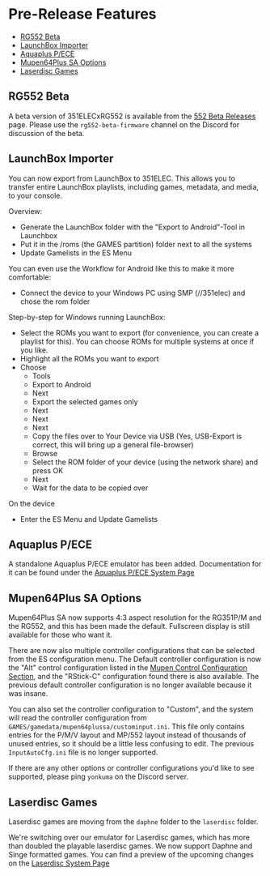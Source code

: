 # Pre-Release Features

- [RG552 Beta](#rg552-beta)
- [LaunchBox Importer](#launchbox-importer)
- [Aquaplus P/ECE](#aquaplus-pece)
- [Mupen64Plus SA Options](#mupen64plus-sa-options)
- [Laserdisc Games](#laserdisc-games)

## RG552 Beta

A beta version of 351ELECxRG552 is available from the [552 Beta Releases](https://github.com/351ELEC/552_beta/releases) page. Please use the `rg552-beta-firmware` channel on the Discord for discussion of the beta.

## LaunchBox Importer

You can now export from LaunchBox to 351ELEC. This allows you to transfer entire LaunchBox playlists, including games, metadata, and media, to your console.

Overview:
* Generate the LaunchBox folder with the "Export to Android"-Tool in Launchbox
* Put it in the /roms (the GAMES partition) folder next to all the systems
* Update Gamelists  in the ES Menu

You can even use the Workflow for Android like this to make it more comfortable:
* Connect the device to your Windows PC using SMP (//351elec) and chose the rom folder

Step-by-step for Windows running LaunchBox:
* Select the ROMs you want to export (for convenience, you can create a playlist for this). You can choose ROMs for multiple systems at once if you like.
* Highlight all the ROMs you want to export
* Choose
    - Tools
    - Export to Android
    - Next
    - Export the selected games only
    - Next
    - Next
    - Next
	- Copy the files over to Your Device via USB (Yes, USB-Export is correct, this will bring up a general file-browser)
    - Browse
    - Select the ROM folder of your device (using the network share) and press OK
    - Next
    - Wait for the data to be copied over

On the device
* Enter the ES Menu and Update Gamelists

## Aquaplus P/ECE

A standalone Aquaplus P/ECE emulator has been added. Documentation for it can be found under the [Aquaplus P/ECE System Page](System-Aquaplus-Piece)

## Mupen64Plus SA Options

Mupen64Plus SA now supports 4:3 aspect resolution for the RG351P/M and the RG552, and this has been made the default. Fullscreen display is still available for those who want it.

There are now also multiple controller configurations that can be selected from the ES configuration menu. The Default controller configuration is now the "Alt" control configuration listed in the [Mupen Control Configuration Section](System-N64#control-configuration-1), and the "RStick-C" configuration found there is also available. The previous default controller configuration is no longer available because it was insane.

You can also set the controller configuration to "Custom", and the system will read the controller configuration from `GAMES/gamedata/mupen64plussa/custominput.ini`. This file only contains entries for the P/M/V layout and MP/552 layout instead of thousands of unused entries, so it should be a little less confusing to edit. The previous `InputAutoCfg.ini` file is no longer supported.

If there are any other options or controller configurations you'd like to see supported, please ping `yonkuma` on the Discord server.

## Laserdisc Games

Laserdisc games are moving from the `daphne` folder to the `laserdisc` folder.

We're switching over our emulator for Laserdisc games, which has more than doubled the playable laserdisc games. We now support Daphne and Singe formatted games. You can find a preview of the upcoming changes on the [Laserdisc System Page](System-Laserdisc)